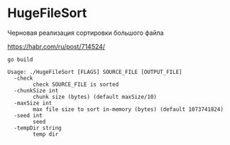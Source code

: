 # HugeFileSort

Черновая реализация сортировки большого файла

https://habr.com/ru/post/714524/

```shell
go build
```

```
Usage: ./HugeFileSort [FLAGS] SOURCE_FILE [OUTPUT_FILE]
  -check
        check SOURCE_FILE is sorted
  -chunkSize int
        chunk size (bytes) (default maxSize/10)
  -maxSize int
        max file size to sort in-memory (bytes) (default 1073741824)
  -seed int
        seed
  -tempDir string
        temp dir
```
